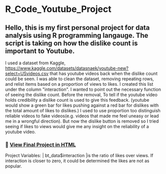 # R_Code_Youtube_Project
## Hello, this is my first personal project for data analysis using R programming langauge. The script is taking on how the dislike count is important to Youtube.
I used a dataset from Kaggle, https://www.kaggle.com/datasets/datasnaek/youtube-new?select=USvideos.csv 
that has youtube videos back when the dislike count could be seen. I was able to clean the dataset, 
removing repeating rows, and relist items based on a proportion of views to likes. I created this list under the column "interaction". I wanted to point 
out the necessary function of seeing the dislike count. Before the removal, To tell if the youtube video holds credibility a dislike count is used to give this feedback. 
(youtube would show a green bar for likes pushing against a red bar for dislikes with the total amount of likes to dislikes.)
I used to use proportion too distinguish reliable videos to fake videos(e.g. videos that made me feel uneasy or lead me in a wrongful direction). But now the dislike button is 
removed so I tried seeing if likes to views would give me any insight on the reliability of a youtube video. 

### 🔗 [View Final Project in HTML](https://nmfisher716.github.io/R_youtube_project/Youtube_projectNF.html)

Project Variables:
| bt_data$interaction |is the ratio of likes over views. If interaction is closer to zero, it could be determined the likes are not as popular. 

